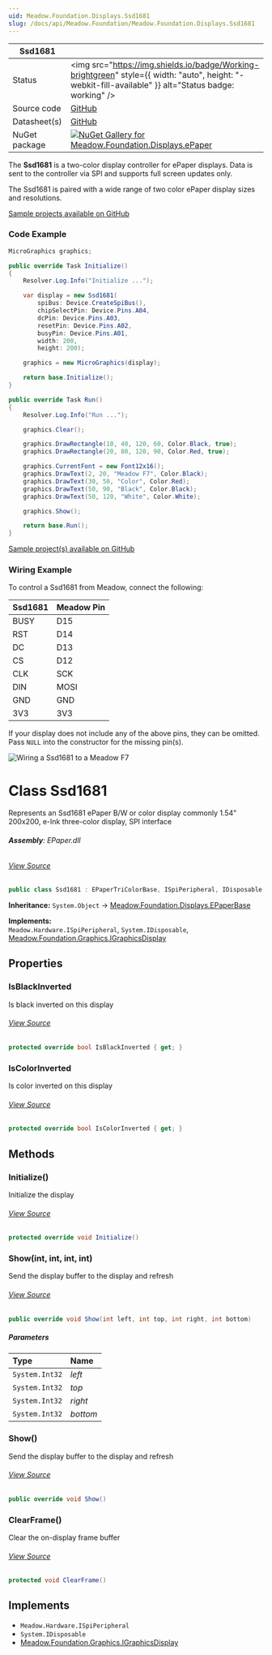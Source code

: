 ```yaml
---
uid: Meadow.Foundation.Displays.Ssd1681
slug: /docs/api/Meadow.Foundation/Meadow.Foundation.Displays.Ssd1681
---
```


| Ssd1681 | |
|--------|--------|
| Status | <img src="https://img.shields.io/badge/Working-brightgreen" style={{ width: "auto", height: "-webkit-fill-available" }} alt="Status badge: working" /> |
| Source code | [GitHub](https://github.com/WildernessLabs/Meadow.Foundation/tree/main/Source/Meadow.Foundation.Peripherals/Displays.ePaper) |
| Datasheet(s) | [GitHub](https://github.com/WildernessLabs/Meadow.Foundation/tree/main/Source/Meadow.Foundation.Peripherals/Displays.ePaper/Datasheets) |
| NuGet package | <a href="https://www.nuget.org/packages/Meadow.Foundation.Displays.ePaper/" target="_blank"><img src="https://img.shields.io/nuget/v/Meadow.Foundation.Displays.ePaper.svg?label=Meadow.Foundation.Displays.ePaper" alt="NuGet Gallery for Meadow.Foundation.Displays.ePaper" /></a> |

The **Ssd1681** is a two-color display controller for ePaper displays. Data is sent to the controller via SPI and supports full screen updates only.

The Ssd1681 is paired with a wide range of two color ePaper display sizes and resolutions.

[Sample projects available on GitHub](https://github.com/WildernessLabs/Meadow.Foundation/tree/main/Source/Meadow.Foundation.Peripherals/Displays.ePaper/Samples)

### Code Example

```csharp
MicroGraphics graphics;

public override Task Initialize()
{
    Resolver.Log.Info("Initialize ...");

    var display = new Ssd1681(
        spiBus: Device.CreateSpiBus(),
        chipSelectPin: Device.Pins.A04,
        dcPin: Device.Pins.A03,
        resetPin: Device.Pins.A02,
        busyPin: Device.Pins.A01,
        width: 200,
        height: 200);

    graphics = new MicroGraphics(display);

    return base.Initialize();
}

public override Task Run()
{
    Resolver.Log.Info("Run ...");

    graphics.Clear();

    graphics.DrawRectangle(10, 40, 120, 60, Color.Black, true);
    graphics.DrawRectangle(20, 80, 120, 90, Color.Red, true);

    graphics.CurrentFont = new Font12x16();
    graphics.DrawText(2, 20, "Meadow F7", Color.Black);
    graphics.DrawText(30, 50, "Color", Color.Red);
    graphics.DrawText(50, 90, "Black", Color.Black);
    graphics.DrawText(50, 120, "White", Color.White);

    graphics.Show();

    return base.Run();
}

```

[Sample project(s) available on GitHub](https://github.com/WildernessLabs/Meadow.Foundation/tree/main/Source/Meadow.Foundation.Peripherals/Displays.ePaper/Samples/SSD1681_Sample)

### Wiring Example

 To control a Ssd1681 from Meadow, connect the following:

| Ssd1681 | Meadow Pin |
|---------|------------|
| BUSY    | D15        |
| RST     | D14        |
| DC      | D13        |
| CS      | D12        |
| CLK     | SCK        |
| DIN     | MOSI       |
| GND     | GND        |
| 3V3     | 3V3        |

If your display does not include any of the above pins, they can be omitted. Pass `NULL` into the constructor for the missing pin(s).

![Wiring a Ssd1681 to a Meadow F7](/API_Assets/Meadow.Foundation.Displays.ePaper.Ssd1681/ePaper_Fritzing.png)

# Class Ssd1681
Represents an Ssd1681 ePaper B/W or color display commonly 1.54"
200x200, e-Ink three-color display, SPI interface

###### **Assembly**: EPaper.dll
###### [View Source](https://github.com/WildernessLabs/Meadow.Foundation/blob/main/Source/Meadow.Foundation.Peripherals/Displays.ePaper/Driver/Drivers/Ssd1681.cs#L9)
```csharp title="Declaration"
public class Ssd1681 : EPaperTriColorBase, ISpiPeripheral, IDisposable, IGraphicsDisplay
```
**Inheritance:** `System.Object` -> [Meadow.Foundation.Displays.EPaperBase](../EPaperTriColorBase)

**Implements:**  
`Meadow.Hardware.ISpiPeripheral`, `System.IDisposable`, [Meadow.Foundation.Graphics.IGraphicsDisplay](../IGraphicsDisplay)

## Properties
### IsBlackInverted
Is black inverted on this display
###### [View Source](https://github.com/WildernessLabs/Meadow.Foundation/blob/main/Source/Meadow.Foundation.Peripherals/Displays.ePaper/Driver/Drivers/Ssd1681.cs#L14)
```csharp title="Declaration"
protected override bool IsBlackInverted { get; }
```
### IsColorInverted
Is color inverted on this display
###### [View Source](https://github.com/WildernessLabs/Meadow.Foundation/blob/main/Source/Meadow.Foundation.Peripherals/Displays.ePaper/Driver/Drivers/Ssd1681.cs#L19)
```csharp title="Declaration"
protected override bool IsColorInverted { get; }
```
## Methods
### Initialize()
Initialize the display
###### [View Source](https://github.com/WildernessLabs/Meadow.Foundation/blob/main/Source/Meadow.Foundation.Peripherals/Displays.ePaper/Driver/Drivers/Ssd1681.cs#L58)
```csharp title="Declaration"
protected override void Initialize()
```
### Show(int, int, int, int)
Send the display buffer to the display and refresh
###### [View Source](https://github.com/WildernessLabs/Meadow.Foundation/blob/main/Source/Meadow.Foundation.Peripherals/Displays.ePaper/Driver/Drivers/Ssd1681.cs#L95)
```csharp title="Declaration"
public override void Show(int left, int top, int right, int bottom)
```

##### Parameters

| Type | Name |
|:--- |:--- |
| `System.Int32` | *left* |
| `System.Int32` | *top* |
| `System.Int32` | *right* |
| `System.Int32` | *bottom* |

### Show()
Send the display buffer to the display and refresh
###### [View Source](https://github.com/WildernessLabs/Meadow.Foundation/blob/main/Source/Meadow.Foundation.Peripherals/Displays.ePaper/Driver/Drivers/Ssd1681.cs#L103)
```csharp title="Declaration"
public override void Show()
```
### ClearFrame()
Clear the on-display frame buffer
###### [View Source](https://github.com/WildernessLabs/Meadow.Foundation/blob/main/Source/Meadow.Foundation.Peripherals/Displays.ePaper/Driver/Drivers/Ssd1681.cs#L111)
```csharp title="Declaration"
protected void ClearFrame()
```

## Implements

* `Meadow.Hardware.ISpiPeripheral`
* `System.IDisposable`
* [Meadow.Foundation.Graphics.IGraphicsDisplay](../IGraphicsDisplay)
